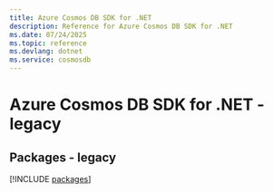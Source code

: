 ```yaml
---
title: Azure Cosmos DB SDK for .NET
description: Reference for Azure Cosmos DB SDK for .NET
ms.date: 07/24/2025
ms.topic: reference
ms.devlang: dotnet
ms.service: cosmosdb
---
```

# Azure Cosmos DB SDK for .NET - legacy
## Packages - legacy
[!INCLUDE [packages](cosmos-db-index.md)]